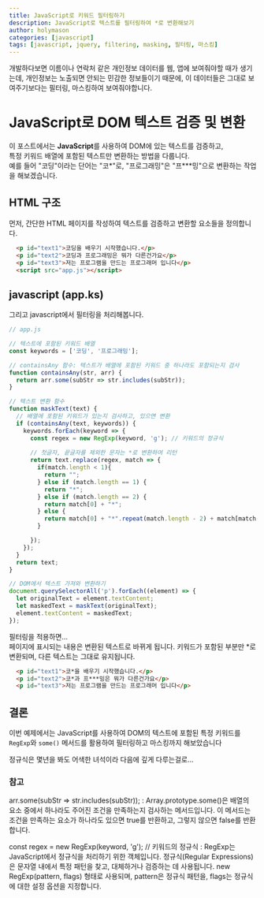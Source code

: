 ```yaml
---
title: JavaScript로 키워드 필터링하기
description: JavaScript로 텍스트를 필터링하여 *로 변환해보기 
author: holymason
categories: [javascript]
tags: [javascript, jquery, filtering, masking, 필터링, 마스킹]
---
```


개발하다보면 이름이나 연락처 같은 개인정보 데이터를 웹, 앱에 보여줘야할 때가 생기는데,
개인정보는 노출되면 안되는 민감한 정보들이기 때문에, 이 데이터들은 그대로 보여주기보다는 필터링, 마스킹하여 보여줘야합니다.

# JavaScript로 DOM 텍스트 검증 및 변환

이 포스트에서는 **JavaScript**를 사용하여 DOM에 있는 텍스트를 검증하고,  
특정 키워드 배열에 포함된 텍스트만 변환하는 방법을 다룹니다.  
예를 들어 "코딩"이라는 단어는 "코*"로, "프로그래밍"은 "프***밍"으로 변환하는 작업을 해보겠습니다.

## HTML 구조

먼저, 간단한 HTML 페이지를 작성하여 텍스트를 검증하고 변환할 요소들을 정의합니다.

```html
  <p id="text1">코딩을 배우기 시작했습니다.</p>
  <p id="text2">코딩과 프로그래밍은 뭐가 다른건가요</p>
  <p id="text3">저는 프로그램을 만드는 프로그래머 입니다</p>
  <script src="app.js"></script>
```

## javascript (app.ks)

그리고 javascript에서 필터링을 처리해봅니다.

```javascript
// app.js

// 텍스트에 포함된 키워드 배열
const keywords = ['코딩', '프로그래밍'];

// containsAny 함수: 텍스트가 배열에 포함된 키워드 중 하나라도 포함되는지 검사
function containsAny(str, arr) {
  return arr.some(subStr => str.includes(subStr));
}

// 텍스트 변환 함수
function maskText(text) {
  // 배열에 포함된 키워드가 있는지 검사하고, 있으면 변환
  if (containsAny(text, keywords)) {
    keywords.forEach(keyword => {
      const regex = new RegExp(keyword, 'g'); // 키워드의 정규식
      
      // 첫글자, 끝글자를 제외한 문자는 *로 변환하여 리턴
      return text.replace(regex, match => {
        if(match.length < 1){
          return "";
        } else if (match.length == 1) {
          return "*";
        } else if (match.length == 2) {
          return match[0] + "*";
        } else {
          return match[0] + "*".repeat(match.length - 2) + match[match.length - 1];
        }

      });
    });
  }
  return text;
}

// DOM에서 텍스트 가져와 변환하기
document.querySelectorAll('p').forEach((element) => {
  let originalText = element.textContent;
  let maskedText = maskText(originalText);
  element.textContent = maskedText;
});


```
필터링을 적용하면...  
페이지에 표시되는 내용은 변환된 텍스트로 바뀌게 됩니다. 키워드가 포함된 부분만 *로 변환되며, 다른 텍스트는 그대로 유지됩니다.

```html
  <p id="text1">코*을 배우기 시작했습니다.</p>
  <p id="text2">코*과 프***밍은 뭐가 다른건가요</p>
  <p id="text3">저는 프로그램을 만드는 프로그래머 입니다</p>
```

## 결론
이번 예제에서는 JavaScript를 사용하여 DOM의 텍스트에 포함된 특정 키워드를  
`RegExp`와 `some()` 메서드를 활용하여 필터링하고 마스킹까지 해보았습니다

정규식은 몇년을 봐도 어색한 녀석이라 다음에 깊게 다루는걸로...


### 참고
arr.some(subStr => str.includes(subStr));
: Array.prototype.some()은 배열의 요소 중에서 하나라도 주어진 조건을 만족하는지 검사하는 메서드입니다. 이 메서드는 조건을 만족하는 요소가 하나라도 있으면 true를 반환하고, 그렇지 않으면 false를 반환합니다.

const regex = new RegExp(keyword, 'g'); // 키워드의 정규식
: RegExp는 JavaScript에서 정규식을 처리하기 위한 객체입니다. 정규식(Regular Expressions)은 문자열 내에서 특정 패턴을 찾고, 대체하거나 검증하는 데 사용됩니다. new RegExp(pattern, flags) 형태로 사용되며, pattern은 정규식 패턴을, flags는 정규식에 대한 설정 옵션을 지정합니다.


